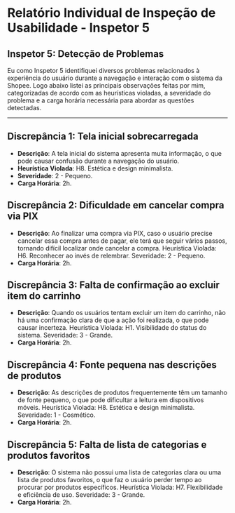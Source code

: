 # Relatório Individual de Inspeção de Usabilidade - Inspetor 5
## Inspetor 5: Detecção de Problemas
Eu como Inspetor 5 identifiquei diversos problemas relacionados à experiência do usuário durante a navegação e interação com o sistema da Shopee. Logo abaixo listei as principais observações feitas por mim, categorizadas de acordo com as heurísticas violadas, a severidade do problema e a carga horária necessária para abordar as questões detectadas.

---

## Discrepância 1: Tela inicial sobrecarregada
- **Descrição**: A tela inicial do sistema apresenta muita informação, o que pode causar confusão durante a navegação do usuário.
- **Heurística Violada**: H8. Estética e design minimalista.
- **Severidade**: 2 - Pequeno.
- **Carga Horária**: 2h.

## Discrepância 2: Dificuldade em cancelar compra via PIX
- **Descrição**: Ao finalizar uma compra via PIX, caso o usuário precise cancelar essa compra antes de pagar, ele terá que seguir vários passos, tornando difícil localizar onde cancelar a compra.
Heurística Violada: H6. Reconhecer ao invés de relembrar.
Severidade: 2 - Pequeno.
- **Carga Horária**: 2h.

## Discrepância 3: Falta de confirmação ao excluir item do carrinho
- **Descrição**: Quando os usuários tentam excluir um item do carrinho, não há uma confirmação clara de que a ação foi realizada, o que pode causar incerteza.
Heurística Violada: H1. Visibilidade do status do sistema.
Severidade: 3 - Grande.
- **Carga Horária**: 2h.

## Discrepância 4: Fonte pequena nas descrições de produtos
- **Descrição**: As descrições de produtos frequentemente têm um tamanho de fonte pequeno, o que pode dificultar a leitura em dispositivos móveis.
Heurística Violada: H8. Estética e design minimalista.
Severidade: 1 - Cosmético.
- **Carga Horária**: 2h.

## Discrepância 5: Falta de lista de categorias e produtos favoritos
- **Descrição**: O sistema não possui uma lista de categorias clara ou uma lista de produtos favoritos, o que faz o usuário perder tempo ao procurar por produtos específicos.
Heurística Violada: H7. Flexibilidade e eficiência de uso.
Severidade: 3 - Grande.
- **Carga Horária**: 2h.
